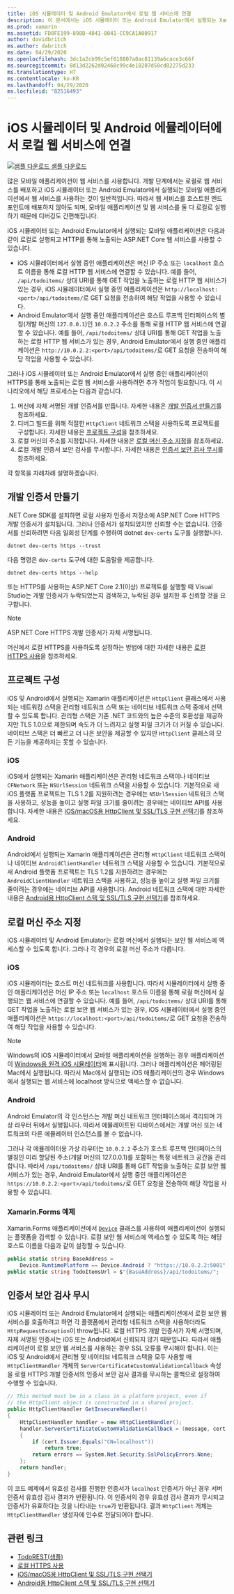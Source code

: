 ```yaml
---
title: iOS 시뮬레이터 및 Android Emulator에서 로컬 웹 서비스에 연결
description: 이 문서에서는 iOS 시뮬레이터 또는 Android Emulator에서 실행되는 Xamarin 모바일 애플리케이션이 로컬로 실행되는 ASP.NET Core 웹 서비스를 사용하는 방법을 설명합니다.
ms.prod: xamarin
ms.assetid: FD8FE199-898B-4841-8041-CC9CA1A00917
author: davidbritch
ms.author: dabritch
ms.date: 04/29/2020
ms.openlocfilehash: 3dc1a2cb99c5ef018807a8ac81139a6cace3c66f
ms.sourcegitcommit: 8d13d2262d02468c99c4e18207d50cd82275d233
ms.translationtype: HT
ms.contentlocale: ko-KR
ms.lasthandoff: 04/29/2020
ms.locfileid: "82516493"
---
```

# <a name="connect-to-local-web-services-from-ios-simulators-and-android-emulators"></a>iOS 시뮬레이터 및 Android 에뮬레이터에서 로컬 웹 서비스에 연결

[![샘플 다운로드](~/media/shared/download.png) 샘플 다운로드](https://docs.microsoft.com/samples/xamarin/xamarin-forms-samples/webservices-todorest/)

많은 모바일 애플리케이션이 웹 서비스를 사용합니다. 개발 단계에서는 로컬로 웹 서비스를 배포하고 iOS 시뮬레이터 또는 Android Emulator에서 실행되는 모바일 애플리케이션에서 웹 서비스를 사용하는 것이 일반적입니다. 따라서 웹 서비스를 호스트된 엔드포인트에 배포하지 않아도 되며, 모바일 애플리케이션 및 웹 서비스를 둘 다 로컬로 실행하기 때문에 디버깅도 간편해집니다.

iOS 시뮬레이터 또는 Android Emulator에서 실행되는 모바일 애플리케이션은 다음과 같이 로컬로 실행되고 HTTP를 통해 노출되는 ASP.NET Core 웹 서비스를 사용할 수 있습니다.

- iOS 시뮬레이터에서 실행 중인 애플리케이션은 머신 IP 주소 또는 `localhost` 호스트 이름을 통해 로컬 HTTP 웹 서비스에 연결할 수 있습니다. 예를 들어, `/api/todoitems/` 상대 URI를 통해 GET 작업을 노출하는 로컬 HTTP 웹 서비스가 있는 경우, iOS 시뮬레이터에서 실행 중인 애플리케이션은 `http://localhost:<port>/api/todoitems/`로 GET 요청을 전송하여 해당 작업을 사용할 수 있습니다.
- Android Emulator에서 실행 중인 애플리케이션은 호스트 루프백 인터페이스의 별칭(개발 머신의 `127.0.0.1`)인 `10.0.2.2` 주소를 통해 로컬 HTTP 웹 서비스에 연결할 수 있습니다. 예를 들어, `/api/todoitems/` 상대 URI를 통해 GET 작업을 노출하는 로컬 HTTP 웹 서비스가 있는 경우, Android Emulator에서 실행 중인 애플리케이션은 `http://10.0.2.2:<port>/api/todoitems/`로 GET 요청을 전송하여 해당 작업을 사용할 수 있습니다.

그러나 iOS 시뮬레이터 또는 Android Emulator에서 실행 중인 애플리케이션이 HTTPS를 통해 노출되는 로컬 웹 서비스를 사용하려면 추가 작업이 필요합니다. 이 시나리오에서 해당 프로세스는 다음과 같습니다.

1. 머신에 자체 서명된 개발 인증서를 만듭니다. 자세한 내용은 [개발 인증서 만들기](#create-a-development-certificate)를 참조하세요.
1. 디버그 빌드를 위해 적절한 `HttpClient` 네트워크 스택을 사용하도록 프로젝트를 구성합니다. 자세한 내용은 [프로젝트 구성](#configure-your-project)을 참조하세요.
1. 로컬 머신의 주소를 지정합니다. 자세한 내용은 [로컬 머신 주소 지정](#specify-the-local-machine-address)을 참조하세요.
1. 로컬 개발 인증서 보안 검사를 무시합니다. 자세한 내용은 [인증서 보안 검사 무시](#bypass-the-certificate-security-check)를 참조하세요.

각 항목을 차례차례 설명하겠습니다.

## <a name="create-a-development-certificate"></a>개발 인증서 만들기

.NET Core SDK를 설치하면 로컬 사용자 인증서 저장소에 ASP.NET Core HTTPS 개발 인증서가 설치됩니다. 그러나 인증서가 설치되었지만 신뢰할 수는 없습니다. 인증서를 신뢰하려면 다음 일회성 단계를 수행하여 dotnet `dev-certs` 도구를 실행합니다.

```dotnetcli
dotnet dev-certs https --trust
```

다음 명령은 `dev-certs` 도구에 대한 도움말을 제공합니다.

```dotnetcli
dotnet dev-certs https --help
```

또는 HTTPS를 사용하는 ASP.NET Core 2.1(이상) 프로젝트를 실행할 때 Visual Studio는 개발 인증서가 누락되었는지 검색하고, 누락된 경우 설치한 후 신뢰할 것을 요구합니다.

> [!NOTE]
> ASP.NET Core HTTPS 개발 인증서가 자체 서명됩니다.

머신에서 로컬 HTTPS를 사용하도록 설정하는 방법에 대한 자세한 내용은 [로컬 HTTPS 사용](/aspnet/core/getting-started#enable-local-https)을 참조하세요.

## <a name="configure-your-project"></a>프로젝트 구성

iOS 및 Android에서 실행되는 Xamarin 애플리케이션은 `HttpClient` 클래스에서 사용되는 네트워킹 스택을 관리형 네트워크 스택 또는 네이티브 네트워크 스택 중에서 선택할 수 있도록 합니다. 관리형 스택은 기존 .NET 코드와의 높은 수준의 호환성을 제공하지만 TLS 1.0으로 제한되며 속도가 더 느려지고 실행 파일 크기가 더 커질 수 있습니다. 네이티브 스택은 더 빠르고 더 나은 보안을 제공할 수 있지만 `HttpClient` 클래스의 모든 기능을 제공하지는 못할 수 있습니다.

### <a name="ios"></a>iOS

iOS에서 실행되는 Xamarin 애플리케이션은 관리형 네트워크 스택이나 네이티브 `CFNetwork` 또는 `NSUrlSession` 네트워크 스택을 사용할 수 있습니다. 기본적으로 새 iOS 플랫폼 프로젝트는 TLS 1.2를 지원하려는 경우에는 `NSUrlSession` 네트워크 스택을 사용하고, 성능을 높이고 실행 파일 크기를 줄이려는 경우에는 네이티브 API를 사용합니다. 자세한 내용은 [iOS/macOS용 HttpClient 및 SSL/TLS 구현 선택기](~/cross-platform/macios/http-stack.md)를 참조하세요.

### <a name="android"></a>Android

Android에서 실행되는 Xamarin 애플리케이션은 관리형 `HttpClient` 네트워크 스택이나 네이티브 `AndroidClientHandler` 네트워크 스택을 사용할 수 있습니다. 기본적으로 새 Android 플랫폼 프로젝트는 TLS 1.2를 지원하려는 경우에는 `AndroidClientHandler` 네트워크 스택을 사용하고, 성능을 높이고 실행 파일 크기를 줄이려는 경우에는 네이티브 API를 사용합니다. Android 네트워크 스택에 대한 자세한 내용은 [Android용 HttpClient 스택 및 SSL/TLS 구현 선택기](~/android/app-fundamentals/http-stack.md)를 참조하세요.

## <a name="specify-the-local-machine-address"></a>로컬 머신 주소 지정

iOS 시뮬레이터 및 Android Emulator는 로컬 머신에서 실행되는 보안 웹 서비스에 액세스할 수 있도록 합니다. 그러나 각 경우의 로컬 머신 주소가 다릅니다.

### <a name="ios"></a>iOS

iOS 시뮬레이터는 호스트 머신 네트워크를 사용합니다. 따라서 시뮬레이터에서 실행 중인 애플리케이션은 머신 IP 주소 또는 `localhost` 호스트 이름을 통해 로컬 머신에서 실행되는 웹 서비스에 연결할 수 있습니다. 예를 들어, `/api/todoitems/` 상대 URI를 통해 GET 작업을 노출하는 로컬 보안 웹 서비스가 있는 경우, iOS 시뮬레이터에서 실행 중인 애플리케이션은 `https://localhost:<port>/api/todoitems/`로 GET 요청을 전송하여 해당 작업을 사용할 수 있습니다.

> [!NOTE]
> Windows의 iOS 시뮬레이터에서 모바일 애플리케이션을 실행하는 경우 애플리케이션이 [Windows용 원격 iOS 시뮬레이터](~/tools/ios-simulator/index.md)에 표시됩니다. 그러나 애플리케이션은 페어링된 Mac에서 실행됩니다. 따라서 Mac에서 실행되는 iOS 애플리케이션의 경우 Windows에서 실행되는 웹 서비스에 localhost 방식으로 액세스할 수 없습니다.

### <a name="android"></a>Android

Android Emulator의 각 인스턴스는 개발 머신 네트워크 인터페이스에서 격리되며 가상 라우터 뒤에서 실행됩니다. 따라서 에뮬레이트된 디바이스에서는 개발 머신 또는 네트워크의 다른 에뮬레이터 인스턴스를 볼 수 없습니다.

그러나 각 에뮬레이터용 가상 라우터는 `10.0.2.2` 주소가 호스트 루프백 인터페이스의 별칭인 미리 할당된 주소(개발 머신의 127.0.0.1)를 포함하는 특정 네트워크 공간을 관리합니다. 따라서 `/api/todoitems/` 상대 URI를 통해 GET 작업을 노출하는 로컬 보안 웹 서비스가 있는 경우, Android Emulator에서 실행 중인 애플리케이션은 `https://10.0.2.2:<port>/api/todoitems/`로 GET 요청을 전송하여 해당 작업을 사용할 수 있습니다.

### <a name="xamarinforms-example"></a>Xamarin.Forms 예제

Xamarin.Forms 애플리케이션에서 [`Device`](xref:Xamarin.Forms.Device) 클래스를 사용하여 애플리케이션이 실행되는 플랫폼을 검색할 수 있습니다. 로컬 보안 웹 서비스에 액세스할 수 있도록 하는 해당 호스트 이름을 다음과 같이 설정할 수 있습니다.

```csharp
public static string BaseAddress =
    Device.RuntimePlatform == Device.Android ? "https://10.0.2.2:5001" : "https://localhost:5001";
public static string TodoItemsUrl = $"{BaseAddress}/api/todoitems/";
```

## <a name="bypass-the-certificate-security-check"></a>인증서 보안 검사 무시

iOS 시뮬레이터 또는 Android Emulator에서 실행되는 애플리케이션에서 로컬 보안 웹 서비스를 호출하려고 하면 각 플랫폼에서 관리형 네트워크 스택을 사용하더라도 `HttpRequestException`이 throw됩니다. 로컬 HTTPS 개발 인증서가 자체 서명되며, 자체 서명된 인증서는 iOS 또는 Android에서 신뢰되지 않기 때문입니다. 따라서 애플리케이션이 로컬 보안 웹 서비스를 사용하는 경우 SSL 오류를 무시해야 합니다. 이는 iOS 및 Android에서 관리형 및 네이티브 네트워크 스택을 모두 사용할 때 `HttpClientHandler` 개체의 `ServerCertificateCustomValidationCallback` 속성을 로컬 HTTPS 개발 인증서의 인증서 보안 검사 결과를 무시하는 콜백으로 설정하여 수행할 수 있습니다.

```csharp
// This method must be in a class in a platform project, even if
// the HttpClient object is constructed in a shared project.
public HttpClientHandler GetInsecureHandler()
{
    HttpClientHandler handler = new HttpClientHandler();
    handler.ServerCertificateCustomValidationCallback = (message, cert, chain, errors) =>
    {
        if (cert.Issuer.Equals("CN=localhost"))
            return true;
        return errors == System.Net.Security.SslPolicyErrors.None;
    };
    return handler;
}
```

이 코드 예제에서 유효성 검사를 진행한 인증서가 `localhost` 인증서가 아닌 경우 서버 인증서 유효성 검사 결과가 반환됩니다. 이 인증서의 경우 유효성 검사 결과가 무시되고 인증서가 유효하다는 것을 나타내는 `true`가 반환됩니다. 결과 `HttpClient` 개체는 `HttpClientHandler` 생성자에 인수로 전달되어야 합니다.

## <a name="related-links"></a>관련 링크

- [TodoREST(샘플)](https://docs.microsoft.com/samples/xamarin/xamarin-forms-samples/webservices-todorest/)
- [로컬 HTTPS 사용](/aspnet/core/getting-started#enable-local-https)
- [iOS/macOS용 HttpClient 및 SSL/TLS 구현 선택기](~/cross-platform/macios/http-stack.md)
- [Android용 HttpClient 스택 및 SSL/TLS 구현 선택기](~/android/app-fundamentals/http-stack.md)
